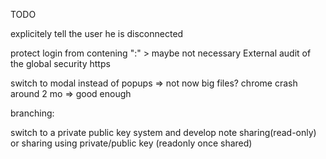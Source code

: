TODO

explicitely tell the user he is disconnected

protect login from contening ":" > maybe not necessary
External audit of the global security
https



switch to modal instead of popups => not now
big files? chrome crash around 2 mo => good enough

branching:

switch to a private public key system and develop note sharing(read-only)
or sharing using private/public key (readonly once shared)



